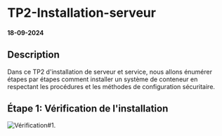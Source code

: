 # TP2-Installation-serveur
#### 18-09-2024

## Description

Dans ce TP2 d'installation de serveur et service, nous allons énumérer étapes par étapes comment installer un système de conteneur en respectant les procédures et les méthodes de configuration sécuritaire.

## Étape 1: Vérification de l'installation

![Vérification#1.](images/verif#1.jpg)
